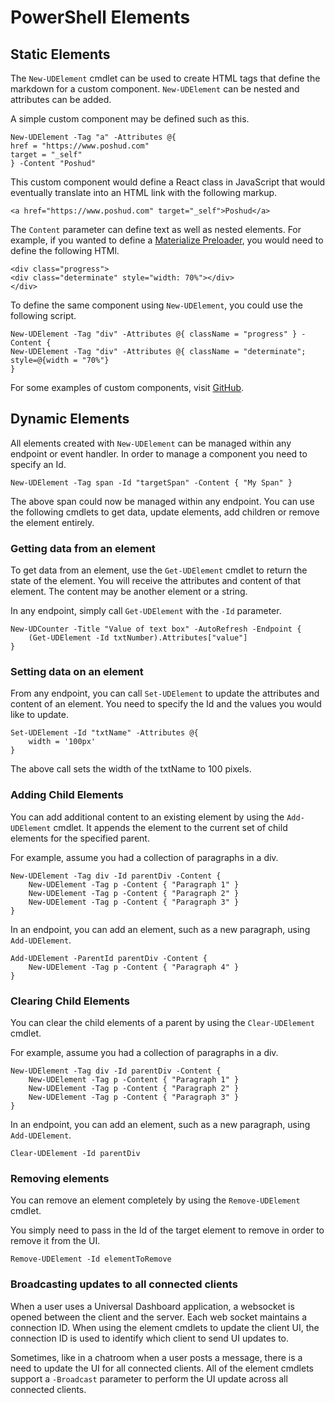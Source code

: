 # PowerShell Elements

## Static Elements

The `New-UDElement` cmdlet can be used to create HTML tags that define the markdown for a custom component. `New-UDElement` can be nested and attributes can be added.

A simple custom component may be defined such as this.

```
New-UDElement -Tag "a" -Attributes @{
href = "https://www.poshud.com"
target = "_self"
} -Content "Poshud"
```

This custom component would define a React class in JavaScript that would eventually translate into an HTML link with the following markup.

```
<a href="https://www.poshud.com" target="_self">Poshud</a>
```

The `Content` parameter can define text as well as nested elements. For example, if you wanted to define a [Materialize Preloader](http://materializecss.com/preloader.html), you would need to define the following HTMl.

```
<div class="progress">
<div class="determinate" style="width: 70%"></div>
</div>
```

To define the same component using `New-UDElement`, you could use the following script.

```
New-UDElement -Tag "div" -Attributes @{ className = "progress" } -Content {
New-UDElement -Tag "div" -Attributes @{ className = "determinate"; style=@{width = "70%"}
}
```

For some examples of custom components, visit [GitHub](https://github.com/ironmansoftware/ud-material-design/blob/master/UniversalDashboard.MaterialDesign.psm1).

## Dynamic Elements

All elements created with `New-UDElement` can be managed within any endpoint or event handler. In order to manage a component you need to specify an Id. 

```
New-UDElement -Tag span -Id "targetSpan" -Content { "My Span" }
```

The above span could now be managed within any endpoint. You can use the following cmdlets to get data, update elements, add children or remove the element entirely. 

### Getting data from an element 

To get data from an element, use the `Get-UDElement` cmdlet to return the state of the element. You will receive the attributes and content of that element. The content may be another element or a string. 

In any endpoint, simply call `Get-UDElement` with the `-Id` parameter. 

```
New-UDCounter -Title "Value of text box" -AutoRefresh -Endpoint {
    (Get-UDElement -Id txtNumber).Attributes["value"]
}
```

### Setting data on an element 

From any endpoint, you can call `Set-UDElement` to update the attributes and content of an element. You need to specify the Id and the values you would like to update. 

```
Set-UDElement -Id "txtName" -Attributes @{
    width = '100px'
}
```

The above call sets the width of the txtName to 100 pixels. 

### Adding Child Elements

You can add additional content to an existing element by using the `Add-UDElement` cmdlet. It appends the element to the current set of child elements for the specified parent. 

For example, assume you had a collection of paragraphs in a div. 

```
New-UDElement -Tag div -Id parentDiv -Content {
    New-UDElement -Tag p -Content { "Paragraph 1" }
    New-UDElement -Tag p -Content { "Paragraph 2" }
    New-UDElement -Tag p -Content { "Paragraph 3" }
}
```

In an endpoint, you can add an element, such as a new paragraph, using `Add-UDElement`.

```
Add-UDElement -ParentId parentDiv -Content {
    New-UDElement -Tag p -Content { "Paragraph 4" }
}
```

### Clearing Child Elements

You can clear the child elements of a parent by using the `Clear-UDElement` cmdlet. 

For example, assume you had a collection of paragraphs in a div. 

```
New-UDElement -Tag div -Id parentDiv -Content {
    New-UDElement -Tag p -Content { "Paragraph 1" }
    New-UDElement -Tag p -Content { "Paragraph 2" }
    New-UDElement -Tag p -Content { "Paragraph 3" }
}
```

In an endpoint, you can add an element, such as a new paragraph, using `Add-UDElement`.

```
Clear-UDElement -Id parentDiv 
```

### Removing elements 

You can remove an element completely by using the `Remove-UDElement` cmdlet. 

You simply need to pass in the Id of the target element to remove in order to remove it from the UI. 

```
Remove-UDElement -Id elementToRemove
```

### Broadcasting updates to all connected clients

When a user uses a Universal Dashboard application, a websocket is opened between the client and the server. Each web socket maintains a connection ID. When using the element cmdlets to update the client UI, the connection ID is used to identify which client to send UI updates to.

Sometimes, like in a chatroom when a user posts a message, there is a need to update the UI for all connected clients. All of the element cmdlets support a `-Broadcast` parameter to perform the UI update across all connected clients.



